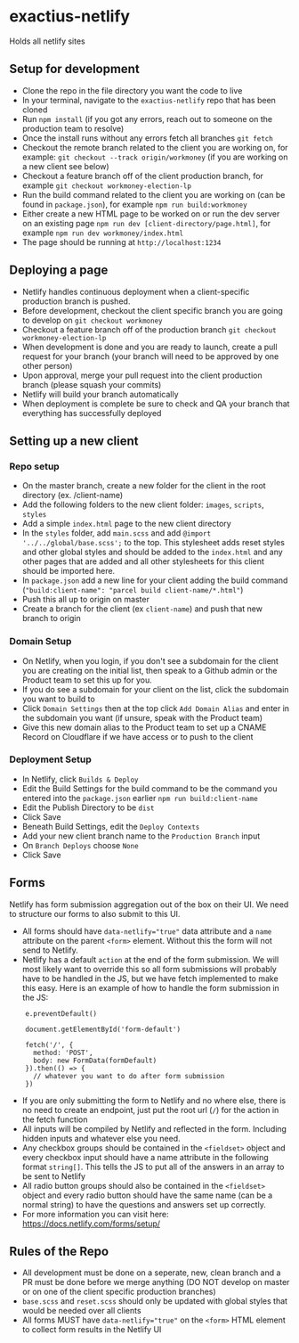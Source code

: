 # exactius-netlify
Holds all netlify sites

## Setup for development
- Clone the repo in the file directory you want the code to live
- In your terminal, navigate to the `exactius-netlify` repo that has been cloned
- Run `npm install` (if you got any errors, reach out to someone on the production team to resolve)
- Once the install runs without any errors fetch all branches `git fetch`
- Checkout the remote branch related to the client you are working on, for example: `git checkout --track origin/workmoney` (if you are working on a new client see below)
- Checkout a feature branch off of the client production branch, for example `git checkout workmoney-election-lp`
- Run the build command related to the client you are working on (can be found in `package.json`), for example `npm run build:workmoney`
- Either create a new HTML page to be worked on or run the dev server on an existing page `npm run dev [client-directory/page.html]`, for example `npm run dev workmoney/index.html`
- The page should be running at `http://localhost:1234`

## Deploying a page
- Netlify handles continuous deployment when a client-specific production branch is pushed. 
- Before development, checkout the client specific branch you are going to develop on `git checkout workmoney`
- Checkout a feature branch off of the production branch `git checkout workmoney-election-lp`
- When development is done and you are ready to launch, create a pull request for your branch (your branch will need to be approved by one other person)
- Upon approval, merge your pull request into the client production branch (please squash your commits)
- Netlify will build your branch automatically
- When deployment is complete be sure to check and QA your branch that everything has successfully deployed

## Setting up a new client
### Repo setup
- On the master branch, create a new folder for the client in the root directory (ex. /client-name)
- Add the following folders to the new client folder: `images`, `scripts`, `styles`
- Add a simple `index.html` page to the new client directory
- In the `styles` folder, add `main.scss` and add `@import '../../global/base.scss';` to the top. This stylesheet adds reset styles and other global styles and should be added to the `index.html` and any other pages that are added and all other stylesheets for this client should be imported here.
- In `package.json` add a new line for your client adding the build command (`"build:client-name": "parcel build client-name/*.html"`)
- Push this all up to origin on master
- Create a branch for the client (ex `client-name`) and push that new branch to origin

### Domain Setup
- On Netlify, when you login, if you don't see a subdomain for the client you are creating on the initial list, then speak to a Github admin or the Product team to set this up for you.
- If you do see a subdomain for your client on the list, click the subdomain you want to build to
- Click `Domain Settings` then at the top click `Add Domain Alias` and enter in the subdomain you want (if unsure, speak with the Product team)
- Give this new domain alias to the Product team to set up a CNAME Record on Cloudflare if we have access or to push to the client

### Deployment Setup
- In Netlify, click `Builds & Deploy`
- Edit the Build Settings for the build command to be the command you entered into the `package.json` earlier `npm run build:client-name`
- Edit the Publish Directory to be `dist`
- Click Save
- Beneath Build Settings, edit the `Deploy Contexts`
- Add your new client branch name to the `Production Branch` input
- On `Branch Deploys` choose `None`
- Click Save


## Forms
Netlify has form submission aggregation out of the box on their UI. We need to structure our forms to also submit to this UI.
- All forms should have `data-netlify="true"` data attribute and a `name` attribute on the parent `<form>` element. Without this the form will not send to Netlify.
- Netlify has a default `action` at the end of the form submission. We will most likely want to override this so all form submissions will probably have to be handled in the JS, but we have fetch implemented to make this easy. Here is an example of how to handle the form submission in the JS:
```
    e.preventDefault()

    document.getElementById('form-default')

    fetch('/', {
      method: 'POST',
      body: new FormData(formDefault)
    }).then(() => {
      // whatever you want to do after form submission
    })
```
- If you are only submitting the form to Netlify and no where else, there is no need to create an endpoint, just put the root url (`/`) for the action in the fetch function
- All inputs will be compiled by Netlify and reflected in the form. Including hidden inputs and whatever else you need.
- Any checkbox groups should be contained in the `<fieldset>` object and every checkbox input should have a name attribute in the following format `string[]`. This tells the JS to put all of the answers in an array to be sent to Netlify
- All radio button groups should also be contained in the `<fieldset>` object and every radio button should have the same name (can be a normal string) to have the questions and answers set up correctly. 
- For more information you can visit here: https://docs.netlify.com/forms/setup/

## Rules of the Repo
- All development must be done on a seperate, new, clean branch and a PR must be done before we merge anything (DO NOT develop on master or on one of the client specific production branches)
- `base.scss` and `reset.scss` should only be updated with global styles that would be needed over all clients
- All forms MUST have `data-netlify="true"` on the `<form>` HTML element to collect form results in the Netlify UI
